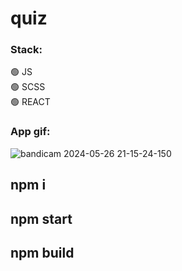 # quiz

### Stack:    
:green_circle: JS   
:green_circle: SCSS   
:green_circle: REACT           

### App gif:   
![bandicam 2024-05-26 21-15-24-150](https://github.com/DaliyaAsel/quiz/assets/86303341/142fc2d5-ed12-4ab8-b719-f6a907a41104)


## npm i
## npm start
## npm build

